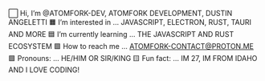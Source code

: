 ⬜ Hi, I’m @ATOMFORK-DEV, ATOMFORK DEVELOPMENT, DUSTIN ANGELETTI
🟧 I’m interested in ... JAVASCRIPT, ELECTRON, RUST, TAURI AND MORE
🟦 I’m currently learning ... THE JAVASCRIPT AND RUST ECOSYSTEM
🟪 How to reach me ... ATOMFORK-CONTACT@PROTON.ME
🟩 Pronouns: ... HE/HIM OR SIR/KING
🟨 Fun fact: ... IM 27, IM FROM IDAHO AND I LOVE CODING!

<!-- ⬜🟧🟦🟥🟫🟪🟩🟨 -->
